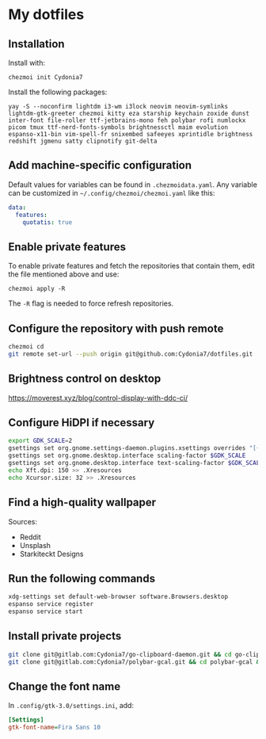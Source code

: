 # My dotfiles

## Installation

Install with:

`chezmoi init Cydonia7`

Install the following packages:

`yay -S --noconfirm lightdm i3-wm i3lock neovim neovim-symlinks lightdm-gtk-greeter chezmoi kitty eza starship keychain zoxide dunst inter-font file-roller ttf-jetbrains-mono feh polybar rofi numlockx picom tmux ttf-nerd-fonts-symbols brightnessctl maim evolution espanso-x11-bin vim-spell-fr snixembed safeeyes xprintidle brightness redshift jgmenu satty clipnotify git-delta`

## Add machine-specific configuration

Default values for variables can be found in `.chezmoidata.yaml`. Any variable can be customized in
`~/.config/chezmoi/chezmoi.yaml` like this:

```yaml
data:
  features:
    quotatis: true
```

## Enable private features

To enable private features and fetch the repositories that contain them, edit the file mentioned above and use:

`chezmoi apply -R`

The `-R` flag is needed to force refresh repositories.

## Configure the repository with push remote

```bash
chezmoi cd
git remote set-url --push origin git@github.com:Cydonia7/dotfiles.git
```

## Brightness control on desktop

<https://moverest.xyz/blog/control-display-with-ddc-ci/>

## Configure HiDPI if necessary

```bash
export GDK_SCALE=2
gsettings set org.gnome.settings-daemon.plugins.xsettings overrides "[{'Gdk/WindowScalingFactor', <$GDK_SCALE>}]"
gsettings set org.gnome.desktop.interface scaling-factor $GDK_SCALE
gsettings set org.gnome.desktop.interface text-scaling-factor $GDK_SCALE
echo Xft.dpi: 150 >> .Xresources
echo Xcursor.size: 32 >> .Xresources
```

## Find a high-quality wallpaper

Sources:

- Reddit
- Unsplash
- Starkiteckt Designs

## Run the following commands

```bash
xdg-settings set default-web-browser software.Browsers.desktop
espanso service register
espanso service start
```

## Install private projects

```bash
git clone git@gitlab.com:Cydonia7/go-clipboard-daemon.git && cd go-clipboard-daemon && go install && cd .. && rm -rf go-clipboard-daemon
git clone git@gitlab.com:Cydonia7/polybar-gcal.git && cd polybar-gcal && go install && cp credentials.json ~/.go/bin/.gcal-credentials.json && cd .. && rm -rf polybar-gcal
```

## Change the font name

In `.config/gtk-3.0/settings.ini`, add:

```ini
[Settings]
gtk-font-name=Fira Sans 10
```
